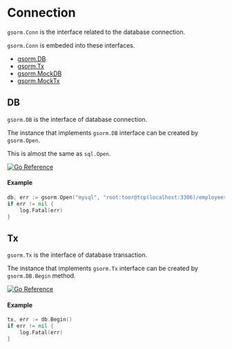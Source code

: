 # Connection
`gsorm.Conn` is the interface related to the database connection.

`gsorm.Conn` is embeded into these interfaces.
- [gsorm.DB](https://github.com/champon1020/gsorm/tree/main/docs/connection.md#db)
- [gsorm.Tx](https://github.com/champon1020/gsorm/tree/main/docs/connection.md#tx)
- [gsorm.MockDB](https://github.com/champon1020/gsorm/tree/main/docs/mock.md#mocktx)
- [gsorm.MockTx](https://github.com/champon1020/gsorm/tree/main/docs/mock.md#mocktx)


## DB
`gsorm.DB` is the interface of database connection.

The instance that implements `gsorm.DB` interface can be created by `gsorm.Open`.

This is almost the same as `sql.Open`.

[![Go Reference](https://pkg.go.dev/badge/github.com/champon1020/gsorm#DB.svg)](https://pkg.go.dev/github.com/champon1020/gsorm#DB)

#### Example
```go
db, err := gsorm.Open("mysql", "root:toor@tcp(localhost:3306)/employees?parseTime=true")
if err != nil {
	log.Fatal(err)
}
```


## Tx
`gsorm.Tx` is the interface of database transaction.

The instance that implements `gsorm.Tx` interface can be created by `gsorm.DB.Begin` method.

[![Go Reference](https://pkg.go.dev/badge/github.com/champon1020/gsorm#Tx.svg)](https://pkg.go.dev/github.com/champon1020/gsorm#Tx)

#### Example
```go
tx, err := db.Begin()
if err != nil {
	log.Fatal(err)
}
```
